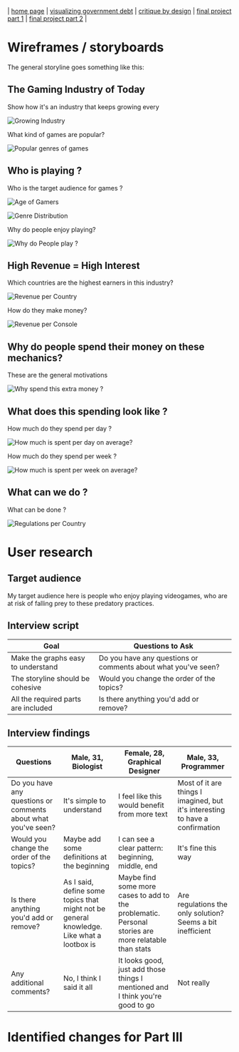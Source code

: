 | [home page](https://h-calderon.github.io/portfolio/) | [visualizing government debt](visualizing-government-debt.md) | [critique by design](critique-by-design.md) | [final project part 1](final-project-part-1.md) | [final project part 2](final-project-part-2.md) |

# Wireframes / storyboards

The general storyline goes something like this:

## The Gaming Industry of Today

Show how it's an industry that keeps growing every 

![Growing Industry](gamersyears.jpg)

What kind of games are popular?

![Popular genres of games](typegame.jpg)

## Who is playing ?

Who is the target audience for games ?

![Age of Gamers](age.jpg)

![Genre Distribution](malegamers.jpg)

Why do people enjoy playing?

![Why do People play ?](whygame.jpg)

## High Revenue = High Interest

Which countries are the highest earners in this industry?

![Revenue per Country](revenuecountry.jpg)

How do they make money?

![Revenue per Console](revenuemobile.jpg)

## Why do people spend their money on these mechanics?

These are the general motivations

![Why spend this extra money ?](motivation.jpg)

## What does this spending look like ?

How much do they spend per day ?

![How much is spent per day on average?](spendday.jpg)

How much do they spend per week ?

![How much is spent per week on average?](spendweek.jpg)

## What can we do ?

What can be done ?

![Regulations per Country](regulations.jpg)

# User research 

## Target audience

My target audience here is people who enjoy playing videogames, who are at risk of falling prey to these predatory practices.

## Interview script

| Goal                              | Questions to Ask                                            |
|-----------------------------------|-------------------------------------------------------------|
|Make the graphs easy to understand |Do you have any questions or comments about what you've seen?|
|The storyline should be cohesive   |Would you change the order of the topics?                    |
|All the required parts are included|Is there anything you'd add or remove?                       |

## Interview findings


| Questions                                                   | Male, 31, Biologist                                                                     | Female, 28, Graphical Designer                                                                     | Male, 33, Programmer                                                           |
|-------------------------------------------------------------|-----------------------------------------------------------------------------------------|----------------------------------------------------------------------------------------------------|--------------------------------------------------------------------------------|
|Do you have any questions or comments about what you've seen?|It's simple to understand                                                                |I feel like this would benefit from more text                                                       |Most of it are things I imagined, but it's interesting to have a confirmation   |
|Would you change the order of the topics?                    |Maybe add some definitions at the beginning                                              |I can see a clear pattern: beginning, middle, end                                                   |It's fine this way                                                              |
|Is there anything you'd add or remove?                       |As I said, define some topics that might not be general knowledge. Like what a lootbox is|Maybe find some more cases to add to the problematic. Personal stories are more relatable than stats|Are regulations the only solution? Seems a bit inefficient                      |
|Any additional comments?                                     |No, I think I said it all                                                                |It looks good, just add those things I mentioned and I think you're good to go                      |Not really                                                                      |


# Identified changes for Part III




